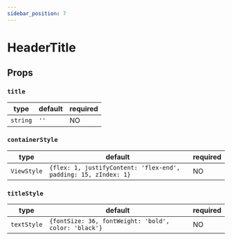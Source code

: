 ```yaml
---
sidebar_position: 7
---
```


# HeaderTitle

## Props

### `title`

| type     | default | required |
| -------- | ------- | -------- |
| `string` | `''`    | NO       |

### `containerStyle`

| type        | default                                                         | required |
| ----------- | --------------------------------------------------------------- | -------- |
| `ViewStyle` | `{flex: 1, justifyContent: 'flex-end', padding: 15, zIndex: 1}` | NO       |

### `titleStyle`

| type        | default                                              | required |
| ----------- | ---------------------------------------------------- | -------- |
| `textStyle` | `{fontSize: 36, fontWeight: 'bold', color: 'black'}` | NO       |
